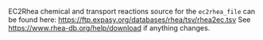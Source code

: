 EC2Rhea
 chemical and transport reactions
source for the `ec2rhea_file` can be found here:
https://ftp.expasy.org/databases/rhea/tsv/rhea2ec.tsv
See https://www.rhea-db.org/help/download if anything changes.

